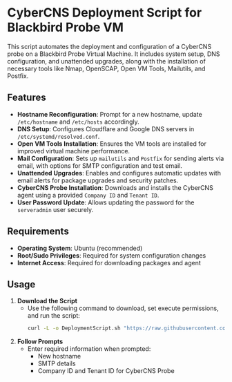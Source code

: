 # CyberCNS Deployment Script for Blackbird Probe VM

This script automates the deployment and configuration of a CyberCNS probe on a Blackbird Probe Virtual Machine. It includes system setup, DNS configuration, and unattended upgrades, along with the installation of necessary tools like Nmap, OpenSCAP, Open VM Tools, Mailutils, and Postfix.

## Features

- **Hostname Reconfiguration**: Prompt for a new hostname, update `/etc/hostname` and `/etc/hosts` accordingly.
- **DNS Setup**: Configures Cloudflare and Google DNS servers in `/etc/systemd/resolved.conf`.
- **Open VM Tools Installation**: Ensures the VM tools are installed for improved virtual machine performance.
- **Mail Configuration**: Sets up `mailutils` and `Postfix` for sending alerts via email, with options for SMTP configuration and test email.
- **Unattended Upgrades**: Enables and configures automatic updates with email alerts for package upgrades and security patches.
- **CyberCNS Probe Installation**: Downloads and installs the CyberCNS agent using a provided `Company ID` and `Tenant ID`.
- **User Password Update**: Allows updating the password for the `serveradmin` user securely.

## Requirements

- **Operating System**: Ubuntu (recommended)
- **Root/Sudo Privileges**: Required for system configuration changes
- **Internet Access**: Required for downloading packages and agent

## Usage
1. **Download the Script**
   - Use the following command to download, set execute permissions, and run the script:
     ```bash
     curl -L -o DeploymentScript.sh "https://raw.githubusercontent.com/Red5Blackbird/Blackbird-Scripts/refs/heads/main/CyberCNS-Probe/DeploymentScript.sh" && chmod +x DeploymentScript.sh && ./DeploymentScript.sh
     ```
2. **Follow Prompts**
   - Enter required information when prompted:
     - New hostname
     - SMTP details
     - Company ID and Tenant ID for CyberCNS Probe
